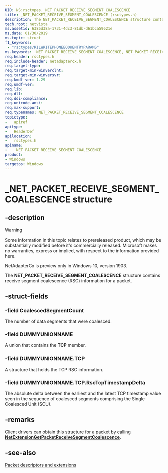 ```yaml
---
UID: NS:rsctypes._NET_PACKET_RECEIVE_SEGMENT_COALESCENCE
title: _NET_PACKET_RECEIVE_SEGMENT_COALESCENCE (rsctypes.h)
description: The NET_PACKET_RECEIVE_SEGMENT_COALESCENCE structure contains receive segment coalescence (RSC) information for a packet.
tech.root: netvista
ms.assetid: 6385d38a-1731-4dc3-81db-d61bca59621e
ms.date: 01/30/2019
ms.topic: struct
f1_keywords:
 - "rsctypes/RILWRITEPHONEBOOKENTRYPARAMS"
ms.keywords: _NET_PACKET_RECEIVE_SEGMENT_COALESCENCE, NET_PACKET_RECEIVE_SEGMENT_COALESCENCE, 
req.header: rsctypes.h
req.include-header: netadaptercx.h
req.target-type:
req.target-min-winverclnt:
req.target-min-winversvr:
req.kmdf-ver: 1.29
req.umdf-ver:
req.lib:
req.dll:
req.ddi-compliance:
req.unicode-ansi:
req.max-support:
req.typenames: NET_PACKET_RECEIVE_SEGMENT_COALESCENCE
topictype: 
-	apiref
apitype: 
-	HeaderDef
apilocation: 
-	rsctypes.h
apiname: 
-	_NET_PACKET_RECEIVE_SEGMENT_COALESCENCE
product:
- Windows
targetos: Windows
---
```


# _NET_PACKET_RECEIVE_SEGMENT_COALESCENCE structure

## -description
> [!WARNING]
> Some information in this topic relates to prereleased product, which may be substantially modified before it's commercially released. Microsoft makes no warranties, express or implied, with respect to the information provided here.
>
> NetAdapterCx is preview only in Windows 10, version 1903.

The **NET_PACKET_RECEIVE_SEGMENT_COALESCENCE** structure contains receive segment coalescence (RSC) information for a packet.

## -struct-fields

### -field CoalescedSegmentCount

The number of data segments that were coalesced.

### -field DUMMYUNIONNAME

A union that contains the **TCP** member.

### -field DUMMYUNIONNAME.TCP

A structure that holds the TCP RSC information.
 
### -field DUMMYUNIONNAME.TCP.RscTcpTimestampDelta

The absolute delta between the earliest and the latest TCP timestamp value seen in the sequence of coalesced segments comprising the Single Coalesced Unit (SCU).

## -remarks

Client drivers can obtain this structure for a packet by calling [**NetExtensionGetPacketReceiveSegmentCoalescence**](../rsc/nf-rsc-netextensiongetpacketreceivesegmentcoalescence.md).

## -see-also

[Packet descriptors and extensions](https://docs.microsoft.com/windows-hardware/drivers/netcx/packet-descriptors-and-extensions)
